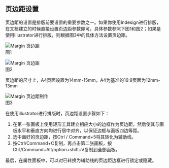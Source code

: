 ## 页边距设置

页边距的设置是排版前要设置的重要参数之一。如果你使用Indesign进行排版，在文档建立的时候直接设置页边距参数即可，具体参数参照下图1和图2；如果是使用Illustrator进行排版，则根据图3中的具体方法设置页边距。

![Margin 页边距](http://kitpic.makebi.net/2021/lk_26.jpg)  
图1

![Margin 页边距](http://kitpic.makebi.net/2021/lk_27.jpg)  
图2

页边距的尺寸上，A4页面设置为14mm-15mm，A4为基准的16:9页面为12mm-13mm  

![Margin 页边距制作](http://kitpic.makebi.net/2021/lk_25.jpg)  
图3

在使用illustrator进行排版时，页边距设置步骤如下：

1. 在第一张画板上使用矩形工具建立相应大小的边框作为页边距，然后使其与画板水平和垂直方向均进行居中对齐，以保证边框与画板四边等距。
2. 选中画好的页边距，按Ctrl / Command+5将其转化为辅助线。
3. 按Ctrl/Command+C复制，再点击第二张画板，按Ctrl/Command+Alt/option+shift+V复制到全部画板。

最后，在属性面板中，可以对已转换为辅助线的页边距边框进行锁定或隐藏。
